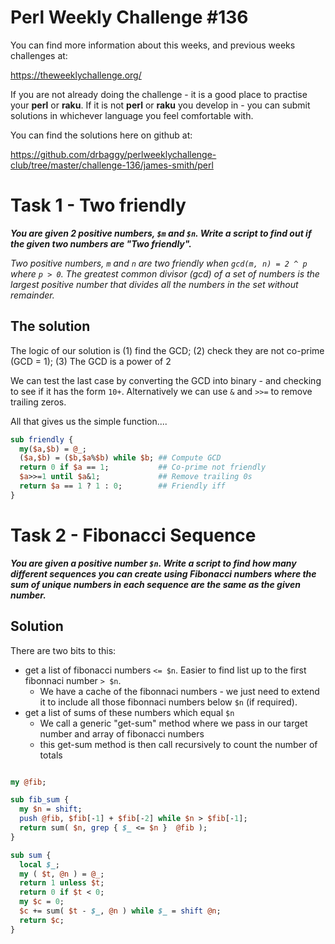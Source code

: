 # Perl Weekly Challenge #136

You can find more information about this weeks, and previous weeks challenges at:

  https://theweeklychallenge.org/

If you are not already doing the challenge - it is a good place to practise your
**perl** or **raku**. If it is not **perl** or **raku** you develop in - you can
submit solutions in whichever language you feel comfortable with.

You can find the solutions here on github at:

https://github.com/drbaggy/perlweeklychallenge-club/tree/master/challenge-136/james-smith/perl

# Task 1 -  Two friendly

***You are given 2 positive numbers, `$m` and `$n`. Write a script to find out if the given two numbers are "Two friendly".***

*Two positive numbers, `m` and `n` are two friendly when `gcd(m, n) = 2 ^ p` where `p > 0`. The greatest common divisor (gcd) of a set of numbers is the largest positive number that divides all the numbers in the set without remainder.*

## The solution

The logic of our solution is (1) find the GCD; (2) check they are not co-prime (GCD = 1); (3) The GCD is a power of 2

We can test the last case by converting the GCD into binary - and checking to see if it has the form `10+`. Alternatively we can use `&` and `>>=` to remove trailing zeros.

All that gives us the simple function....

```perl
sub friendly {
  my($a,$b) = @_;
  ($a,$b) = ($b,$a%$b) while $b; ## Compute GCD
  return 0 if $a == 1;           ## Co-prime not friendly
  $a>>=1 until $a&1;             ## Remove trailing 0s
  return $a == 1 ? 1 : 0;        ## Friendly iff
}

```

# Task 2 - Fibonacci Sequence

***You are given a positive number `$n`. Write a script to find how many different sequences you can create using Fibonacci numbers where the sum of unique numbers in each sequence are the same as the given number.***

## Solution

There are two bits to this:
 * get a list of fibonacci numbers `<= $n`. Easier to find list up to the first fibonnaci number `> $n`.
   * We have a cache of the fibonnaci numbers - we just need to extend it to include all those fibonnaci numbers below `$n` (if required).
 * get a list of sums of these numbers which equal `$n`
   * We call a generic "get-sum" method where we pass in our target number and array of fibonacci numbers
   * this get-sum method is then call recursively to count the number of totals
 
```perl

my @fib;

sub fib_sum {
  my $n = shift;
  push @fib, $fib[-1] + $fib[-2] while $n > $fib[-1];
  return sum( $n, grep { $_ <= $n }  @fib );
}

sub sum {
  local $_;
  my ( $t, @n ) = @_;
  return 1 unless $t;
  return 0 if $t < 0;
  my $c = 0;
  $c += sum( $t - $_, @n ) while $_ = shift @n;
  return $c;
}

```
